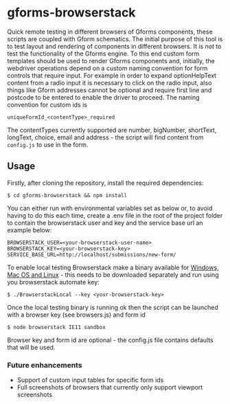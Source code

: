 # gforms-browserstack
Quick remote testing in different browsers of Gforms components, these scripts are coupled with Gform schematics.
The initial purpose of this tool is to test layout and rendering of components in different browsers. It is *not* to test the functionality of the Gforms engine.
To this end custom form templates should be used to render Gforms components and, initially, the webdriver operations depend on a custom naming convention for form controls that require input. For example in order to expand optionHelpText content from a radio input it is necessary to click on the radio input, also things like Gform addresses cannot be optional and require first line and postcode to be entered to enable the driver to proceed. The naming convention for custom ids is

    uniqueFormId_<contentType>_required

The contentTypes currently supported are number, bigNumber, shortText, longText, choice, email and address - the script will find content from `config.js` to use in the form.

## Usage

Firstly, after cloning the repository, install the required dependencies:

    $ cd gforms-browserstack && npm install
    
You can either run with environmental variables set as below or, to avoid having to do this each time, create a .env file in the root of the project folder to contain the browserstack user and key and the service base url an example below:

    BROWSERSTACK_USER=<your-browserstack-user-name>
    BROWSERSTACK_KEY=<your-browserstack-key>
    SERVICE_BASE_URL=http://localhost/submissions/new-form/

To enable local testing Browserstack make a binary available for [Windows, Mac OS and Linux](https://www.browserstack.com/local-testing#command-line) - this needs to be downloaded separately and run using you browserstack automate key:

    $ ./BrowserstackLocal --key <your-browserstack-key>
    
Once the local testing binary is running ok then the script can be launched with a browser key (see browsers.js) and form id

    $ node browserstack IE11 sandbox
    
 Browser key and form id are optional - the config.js file contains defaults that will be used.

 ### Future enhancements

 - Support of custom input tables for specific form ids
 - Full screenshots of browsers that currently only support viewport screenshots

